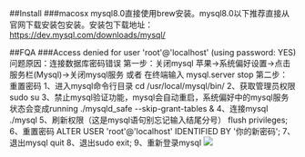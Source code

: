 ##Install
###macosx
	mysql8.0直接使用brew安装。mysql8.0以下推荐直接从官网下载安装包安装。安装包下载地址：
	https://dev.mysql.com/downloads/mysql/

##FQA
###Access denied for user 'root'@'localhost' (using password: YES)
	问题原因：连接数据库密码错误
	第一步：关闭mysql
		苹果->系统偏好设置->点击服务栏(Mysql)->关闭mysql服务
		或者
		在终端输入 mysql.server stop
	第二步： 重置密码
		1、进入mysql命令行目录
			cd /usr/local/mysql/bin/
		2、获取管理员权限
			sudo su
		3、禁止mysql验证功能，mysql会自动重启，系统偏好中的mysql服务状态会变成running
			./mysqld_safe --skip-grant-tables &
		4、连接mysql
			./mysql
		5、刷新权限（这是mysql语句别忘记输入结尾分号）
			flush privileges;
		6、重置密码
			ALTER USER 'root'@'localhost' IDENTIFIED BY '你的新密码';
		7、退出mysql
			quit
		8、退出sudo
			exit;
		9、重新登录mysql
			![](/Users/joli/Priv/blog/mysql/alter_psw.png)
		
		
		
		
		
	
	